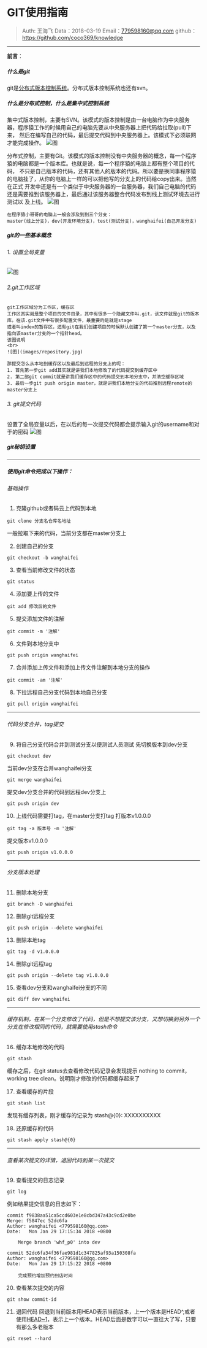 
# GIT使用指南

>Auth: 王海飞
>Data：2018-03-19
>Email：779598160@qq.com
>github：https://github.com/coco369/knowledge

---


**前言**：
##### 什么是git
git是<u>分布式版本控制系统</u>。分布式版本控制系统也还有svn。

##### 什么是分布式控制，什么是集中式控制系统

集中式版本控制，主要有SVN。该模式的版本控制是由一台电脑作为中央服务器，程序猿工作的时候用自己的电脑先要从中央服务器上把代码给拉取(pull)下来，
然后在编写自己的代码，最后提交代码到中央服务器上。该模式下必须联网才能完成操作。
![图](images/svn.jpg)

分布式控制，主要有Git。该模式的版本控制没有中央服务器的概念，每一个程序猿的电脑都是一个版本库。也就是说，每一个程序猿的电脑上都有整个项目的代码，
不只是自己版本的代码，还有其他人的版本的代码。所以要是换同事程序猿的电脑挂了，从你的电脑上一样的可以把他写的分支上的代码给copy出来。当然在正式
开发中还是有一个类似于中央服务器的一台服务器，我们自己电脑的代码还是需要推到该服务器上，最后通过该服务器整合代码发布到线上测试环境去进行测试以
及上线。
![图](images/git.jpg)

```
在程序猿小哥哥的电脑上一般会涉及到到三个分支：
master(线上分支)，dev(开发环境分支)，test(测试分支)，wanghaifei(自己开发分支)
```


##### git的一些基本概念

###### 1. 设置全局变量

![图](images/git_config.png)

###### 2.git工作区域
    git工作区域分为工作区，缓存区
    工作区其实就是整个项目的文件目录，其中有很多一个隐藏文件叫.git，该文件就是git的版本库。在该.git文件中有很多配置文件，最重要的是就是stage
    或者叫index的暂存区，还有git在我们创建项目的时候默认创建了第一个master分支，以及指向该master分支的一个指针head。
    该图说明
    <br>
    ![图](images/repository.jpg)

    那提交怎么从本地到缓存区以及最后到远程的分支上的呢：
    1. 首先第一步git add其实就是讲我们本地修改了的代码提交到缓存区中
    2. 第二部git commit就是讲我们缓存区中的代码提交到本地分支中，并清空缓存区域
    3. 最后一步git push origin master，就是讲我们本地分支的代码推到远程remote的master分支上


###### 3. git提交代码
设置了全局变量以后，在以后的每一次提交代码都会提示输入git的username和对于的密码
![图](images/git_push.png)

##### git秘钥设置




***

##### 使用git命令完成以下操作：

###### 基础操作
1. 克隆github或者码云上代码到本地
```
git clone 分支名仓库名地址
```
一般拉取下来的代码，当前分支都在master分支上

2. 创建自己的分支
```
git checkout -b wanghaifei
```

3. 查看当前修改文件的状态
```
git status
```

4. 添加要上传的文件
```
git add 修改后的文件
```

5. 提交添加文件的注解
```
git commit -m '注解'
```

6. 文件到本地分支中
```
git push origin wanghaifei
```

7. 合并添加上传文件和添加上传文件注解到本地分支的操作
```
git commit -am '注解'
```

8. 下拉远程自己分支代码到本地自己分支
```
git pull origin wanghaifei
```

***
###### 代码分支合并，tag提交

9. 将自己分支代码合并到测试分支以便测试人员测试
先切换版本到dev分支
```
git checkout dev
```
当前dev分支在合并wanghaifei分支
```
git merge wanghaifei
```
提交dev分支合并的代码到远程dev分支上
```
git push origin dev
```

10. 上线代码需要打tag，在master分支打tag
打版本v1.0.0.0
```
git tag -a 版本号 -m '注解'
```
提交版本v1.0.0.0
```
git push origin v1.0.0.0
```

***
###### 分支版本处理

11. 删除本地分支
```
git branch -D wanghaifei
```

12. 删除git远程分支
```
git push origin --delete wanghaifei
```

13. 删除本地tag
```
git tag -d v1.0.0.0
```

14. 删除git远程tag
```
git push origin --delete tag v1.0.0.0
```


15. 查看dev分支和wanghaifei分支的不同
```
git diff dev wanghaifei
```

***
###### 缓存机制，在某一个分支修改了代码，但是不想提交该分支，又想切换到另外一个分支在修改相同的代码，就需要使用stash命令

16. 缓存本地修改的代码
```
git stash
```
缓存之后，在git status去查看修改代码记录会发现提示 nothing to commit，working tree clean。说明刚才修改的代码都缓存起来了

17. 查看缓存的片段
```
git stash list 
```
发现有缓存列表，刚才缓存的记录为 stash@{0}: XXXXXXXXXX

18. 还原缓存的代码
```
git stash apply stash@{0}
```

***
###### 查看某次提交的详情，退回代码到某一次提交

19. 查看提交的日志记录
```
git log
```
例如结果提交信息的日志如下：
```
commit f9838aa51ca5ccd603e1e8cbd347a43c9cd2e0be
Merge: f5847ec 52dc6fa
Author: wanghaifei <779598160@qq.com>
Date:   Mon Jan 29 17:15:34 2018 +0800

    Merge branch 'whf_p0' into dev

commit 52dc6fa34f36fae981d1c347825af93a150308fa
Author: wanghaifei <779598160@qq.com>
Date:   Mon Jan 29 17:15:22 2018 +0800

    完成预约增加预约到店时间

```

20. 查看某次提交的内容
```
git show commit-id
```

21. 退回代码
回退到当前版本用HEAD表示当前版本，上一个版本是HEAD^,或者使用<u>HEAD~1</u>，表示上一个版本。HEAD后面是数字可以一直往大了写，只要有那么多老版本
```
git reset --hard
```























